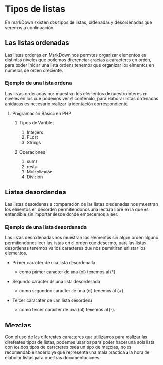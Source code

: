 # Tipos de listas 

En markDown existen dos tipos de listas, ordenadas y desordenadas que veremos a continuación.

## Las listas ordenadas 

Las listas ordenas en MarkDown nos permites organizar elementos en distintos niveles que podemos diferenciar gracias a caracteres en orden, para poder iniciar una lista ordena tenemos que organizar los elmentos en números de orden creciente.

### Ejemplo de una lista ordena 

Las listas ordenadas nos muestran los elementos de nuestro interes en niveles en  los que podemos ver el contenido, para elaborar listas ordenadas anidadas es necesario realizar la identación correspondiente.

1. Programación Básica en PHP
    1. Tipos de Varibles

        1. Integers
        2. FLoat
        3. Strings

    2. Operaciones

        1. suma 
        2. resta
        3. Multiplicaión 
        4. Divición

## Listas desordandas 

Las listas desordenas a comparación de las listas oredenadas nos muestran los elmentos en desorden permitiendonos una lectura libre en la que es entendible sin importar desde donde empecemos a leer.

### Ejemplo de una lista desordenada 

Las listas desrodenadas nos muestran los elementos sin algún orden alguno permitiendonos leer las listas en el orden que deseemo, para las listas desordenas tenemos varios caracteres que nos permitiran enlistar los elementos.

* Primer caracter de una lista desordenada

    * como primer caracter de una (ol) tenemos al (*).

+ Segundo caracter de  una lista desordenada
    
    + como segundoo caracter de una (ol) tenemos al (+).

- Tercer caracater de uan lista desordena 

    - como tercer caracter de una (ol) tenemos al (-).

## Mezclas 

Con el uso de los diferentes caracteres que utilizamos para realizar las direfentes tipos de listas, podemos usarlos para poder hacer una sola lista con los dos tipos de caracteres osea un tipo de mezclas, no es recomendable hacerlo ya que representa una mala practica a la hora de elaborar listas para nuestras documentaciones.
